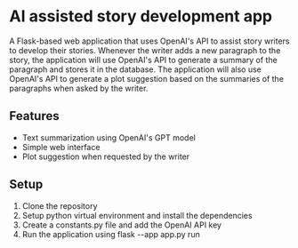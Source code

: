 # AI assisted story development app
A Flask-based web application that uses OpenAI's API to assist story writers to develop their stories. Whenever the writer adds a new paragraph to the story, the application will use OpenAI's API to generate a summary of the paragraph and stores it in the database. The application will also use OpenAI's API to generate a plot suggestion based on the summaries of the paragraphs when asked by the writer.

## Features

- Text summarization using OpenAI's GPT model
- Simple web interface
- Plot suggestion when requested by the writer

## Setup

1. Clone the repository
2. Setup python virtual environment and install the dependencies
3. Create a constants.py file and add the OpenAI API key
4. Run the application using flask --app app.py run

